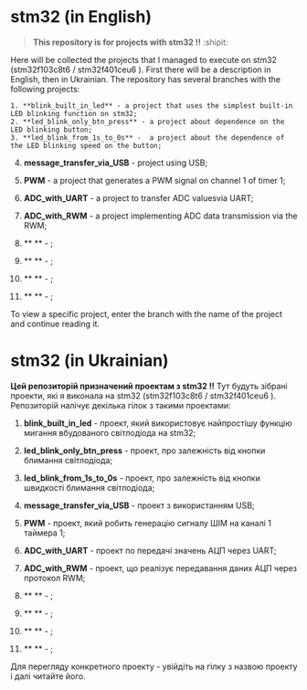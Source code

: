 # **stm32 (in English)** 
> **This repository is for projects with stm32 !!** :shipit:

Here will be collected the projects that I managed to execute on stm32 (stm32f103c8t6 / stm32f401ceu6 ). First there will be a description in English, then in Ukrainian. The repository has several branches with the following projects:

    1. **blink_built_in_led** - a project that uses the simplest built-in LED blinking function on stm32;
    2. **led_blink_only_btn_press** - a project about dependence on the LED blinking button;
    3. **led_blink_from_1s_to_0s** -  a project about the dependence of the LED blinking speed on the button;

4. **message_transfer_via_USB** - project using USB;

5. **PWM** - a project that generates a PWM signal on channel 1 of timer 1;
6. **ADC_with_UART** - a project to transfer ADC values ​​via UART;
7. **ADC_with_RWM** - a project implementing ADC data transmission via the RWM;

8. ** ** - ;
9. ** ** - ;
10. ** ** - ;
11. ** ** - ;

To view a specific project, enter the branch with the name of the project and continue reading it.

# stm32 (in Ukrainian)

**Цей репозиторій призначений проектам з stm32 !!**
Тут будуть зібрані проекти, які я виконала на stm32 (stm32f103c8t6 / stm32f401ceu6 ). Репозиторій налічує декілька гілок з такими проектами:

1. **blink_built_in_led** - проект, який використовує найпростішу функцію мигання вбудованого світлодіода на stm32;
2. **led_blink_only_btn_press** - проект, про залежність від кнопки блимання світлодіода;
3. **led_blink_from_1s_to_0s** - проект, про залежність від кнопки швидкості блимання світлодіода;

4. **message_transfer_via_USB** - проект з використанням USB;

5. **PWM** - проект, який робить генерацію сигналу ШІМ на каналі 1 таймера 1; 
6. **ADC_with_UART** - проект по передачі значень АЦП через UART;
7. **ADC_with_RWM** - проект, що реалізує передавання даних АЦП через протокол RWM;

8. ** ** - ;
9. ** ** - ;
10. ** ** - ;
11. ** ** - ;

Для перегляду конкретного проекту - увійдіть на гілку з назвою проекту і далі читайте його.